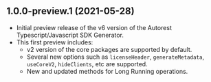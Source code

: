 ## 1.0.0-preview.1 (2021-05-28)

- Initial preview release of the v6 version of the Autorest Typescript/Javascript SDK Generator.
- This first preview includes:
  - v2 version of the core packages are supported by default.
  - Several new options such as `licenseHeader`, `generateMetadata`, `useCoreV2`, `hideClients`, etc are supported.
  - New and updated methods for Long Running operations.
